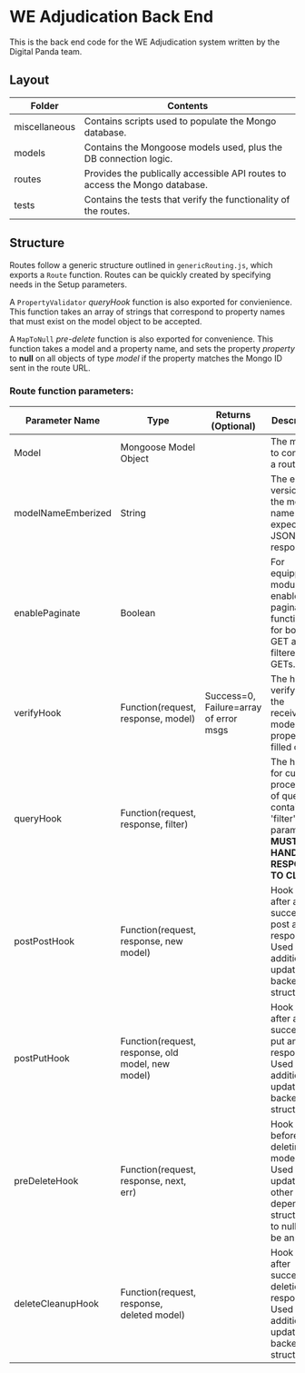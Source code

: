 # WE Adjudication Back End
This is the back end code for the WE Adjudication system written by the
Digital Panda team.

## Layout
| Folder        | Contents                                                                    |
|---------------|-----------------------------------------------------------------------------|
| miscellaneous | Contains scripts used to populate the Mongo database.                       |
| models        | Contains the Mongoose models used, plus the DB connection logic.            |
| routes        | Provides the publically accessible API routes to access the Mongo database. |
| tests         | Contains the tests that verify the functionality of the routes.             |

## Structure
Routes follow a generic structure outlined in `genericRouting.js`, which exports a `Route`
 function. Routes can be quickly created by specifying needs in the Setup parameters.

 A `PropertyValidator` *queryHook* function is also exported for convienience. This function 
 takes an array of strings that correspond to property names that must exist on the model 
 object to be accepted.

A `MapToNull` *pre-delete* function is also exported for convenience. This function takes a
model and a property name, and sets the property *property* to **null** on all objects of 
type *model* if the property matches the Mongo ID sent in the route URL.
 
### Route function parameters:

| Parameter Name     | Type                                              | Returns (Optional)                     | Description                                                                                                    |
|--------------------|---------------------------------------------------|----------------------------------------|----------------------------------------------------------------------------------------------------------------|
| Model              | Mongoose Model Object                             |                                        | The model to construct a route for.                                                                            |
| modelNameEmberized | String                                            |                                        | The ember version of the model's name that it expects in JSON responses.                                       |
| enablePaginate     | Boolean                                           |                                        | For equipped modules, enables pagination functionality for both GET all and filtered GETs.                     |
| verifyHook         | Function(request, response, model)                | Success=0, Failure=array of error msgs | The hook to verify that the received model is properly filled out.                                             |
| queryHook          | Function(request, response, filter)               |                                        | The hook for custom processing of queries containing a 'filter' parameter. **MUST HANDLE RESPONSE TO CLIENT.** |
| postPostHook       | Function(request, response, new model)            |                                        | Hook called after a successful post and response. Used for additional updating of backend structures.          |
| postPutHook        | Function(request, response, old model, new model) |                                        | Hook called after a successful put and response. Used for additional updating of backend structures.           |
| preDeleteHook      | Function(request, response, next, err)            |                                        | Hook called before deleting a model. Used for updating other dependent structures to null. Can be an array.    |
| deleteCleanupHook  | Function(request, response, deleted model)        |                                        | Hook called after successful deletion and response. Used for additional updating of backend structures.        |
